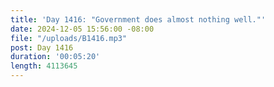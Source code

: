 ```yaml
---
title: 'Day 1416: "Government does almost nothing well."'
date: 2024-12-05 15:56:00 -08:00
file: "/uploads/B1416.mp3"
post: Day 1416
duration: '00:05:20'
length: 4113645
---
```


